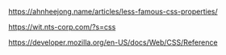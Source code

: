 https://ahnheejong.name/articles/less-famous-css-properties/

https://wit.nts-corp.com/?s=css

https://developer.mozilla.org/en-US/docs/Web/CSS/Reference
